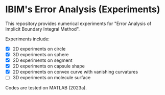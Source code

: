 # IBIM's Error Analysis (Experiments)

This repository provides numerical experiments for "Error Analysis of Implicit Boundary Integral Method".

Experiments include:

- [x] 2D experiments on circle
- [x] 3D experiments on sphere
- [x] 2D experiments on segment
- [x] 2D experiments on capsule shape
- [x] 2D experiments on convex curve with vanishing curvatures
- [ ] 3D experiments on molecule surface

Codes are tested on MATLAB (2023a).
